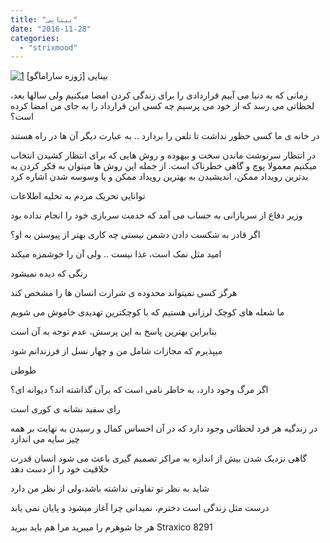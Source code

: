 ```yaml
---
title: "بینایی"
date: "2016-11-28"
categories: 
  - "strixmood"
---
```


[![1](http://localhost/wp-content/uploads/2016/11/1-239x300.png)](http://localhost/wp-content/uploads/2016/11/1.png) بینایی \[ژوزه ساراماگو\]

زمانی که به دنیا می آییم قراردادی را برای زندگی کردن امضا میکنیم ولی سالها بعد، لحظاتی می رسد که از خود می پرسیم چه کسی این قرارداد را به جای من امضا کرده است؟

در خانه ی ما کسی حظور نداشت تا تلفن را بردارد .. به عبارت دیگر آن ها در راه هستند

در انتظار سرنوشت ماندن سخت و بیهوده و روش هایی که برای انتظار کشیدن انتخاب میکنیم معمولا پوچ و گاهی خطرناک است. از جمله این روش ها میتوان به فکر کردن به بدترین رویداد ممکن، اندیشیدن به بهترین رویداد ممکن و یا وسوسه شدن اشاره کرد

توانایی تحریک مردم به تخلیه اطلاعات

وزیر دفاع از سربازانی به حساب می آمد که خدمت سربازی خود را انجام نداده بود

اگر قادر به شکست دادن دشمن نیستی چه کاری بهتر از پیوستن به او؟

امید مثل نمک است، غذا نیست .. ولی آن را خوشمزه میکند

رنگی که دیده نمیشود

هرگز کسی نمیتواند محدوده ی شرارت انسان ها را مشخص کند

ما شعله های کوچک لرزانی هستیم که با کوچکترین تهدیدی خاموش می شویم

بنابراین بهترین پاسخ به این پرسش، عدم توجه به آن است

میپذیرم که مجازات شامل من و چهار نسل از فرزندانم شود

طوطی

اگر مرگ وجود دارد، به خاطر نامی است که برآن گذاشته اند؟ دیوانه ای؟

رای سفید نشانه ی کوری است

در زندگیه هر فرد لحظاتی وجود دارد که در آن احساس کمال و رسیدن به نهایت بر همه چیز سایه می اندازد

گاهی نزدیک شدن بیش از اندازه به مراکز تصمیم گیری باعث می شود انسان قدرت خلاقیت خود را از دست دهد

شاید به نظر تو تفاوتی نداشته باشد،ولی از نظر من دارد

درست مثل زندگی است دخترم، نمیدانی چرا آغاز میشود و پایان نمی یابد

هر جا شوهرم را میبرید مرا هم باید ببرید Straxico 8291
